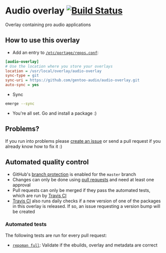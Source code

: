 # Audio overlay [![Build Status](https://travis-ci.org/gentoo-audio/audio-overlay.svg?branch=master)](https://travis-ci.org/gentoo-audio/audio-overlay)

Overlay containing pro audio applications

## How to use this overlay
- Add an entry to [`/etc/portage/repos.conf`](https://wiki.gentoo.org/wiki//etc/portage/repos.conf):
```ini
[audio-overlay]
# Use the location where you store your overlays
location = /usr/local/overlay/audio-overlay
sync-type = git
sync-uri = https://github.com/gentoo-audio/audio-overlay.git
auto-sync = yes
```
- Sync
```sh
emerge --sync
```
- You're all set. Go and install a package :)

## Problems?
If you run into problems please [create an issue](https://github.com/gentoo-audio/audio-overlay/issues/new) or send a pull request if you already know how to fix it :)

## Automated quality control
- GitHub's [branch protection](https://help.github.com/articles/about-protected-branches/) is enabled for the `master` branch
- Changes can only be done using [pull requests](https://help.github.com/articles/about-pull-requests/) and need at least one approval
- Pull requests can only be merged if they pass the automated tests, which are run by [Travis CI](https://travis-ci.org)
- [Travis CI](https://travis-ci.org) also runs daily checks if a new version of one of the packages in this overlay is released. If so, an issue requesting a version bump will be created

### Automated tests
The following tests are run for every pull request:
- [`repoman full`](https://wiki.gentoo.org/wiki/Repoman): Validate if the ebuilds, overlay and metadata are correct
